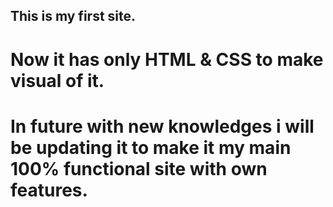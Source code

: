 ## This is my first site.
# Now it has only HTML & CSS to make visual of it.
# In future with new knowledges i will be updating it to make it my main 100% functional site with own features.

